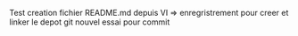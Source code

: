 Test creation fichier README.md depuis VI
=> enregristrement pour creer et linker le depot git
nouvel essai pour commit 

